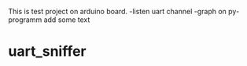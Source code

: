 This is test project on arduino board.
-listen uart channel
-graph on py-programm
add some text
# uart_sniffer
